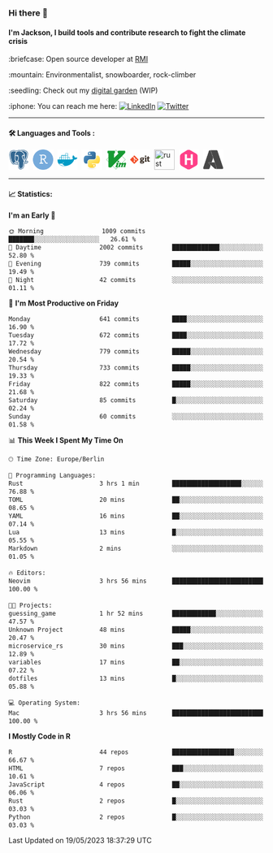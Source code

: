 ### Hi there :wave:
#### I'm Jackson, I build tools and contribute research to fight the climate crisis
<p> :briefcase: Open source developer at <a href="https://rmi.org/" alt="RMI">RMI</a></p>
<p> :mountain: Environmentalist, snowboarder, rock-climber</p>
<p> :seedling: Check out my <a href="https://jdhoffa.github.io/" alt="digital garden">digital garden</a> (WIP) </p>

<p>
:iphone: You can reach me here:
<a href="https://www.linkedin.com/in/jackson-hoffart/"><img src="https://img.shields.io/badge/LinkedIn-0A66C2?logo=linkedin&logoColor=fff&style=flat-square" alt="LinkedIn"/></a>
<a href="https://twitter.com/jdhoffart"><img src="https://img.shields.io/badge/Twitter-1D9BF0?logo=twitter&logoColor=fff&style=flat-square" alt="Twitter"/></a>
</p>

---

#### :hammer_and_wrench: Languages and Tools :
<div>
 <a href="https://www.postgresql.org/"><img src="https://github.com/devicons/devicon/blob/master/icons/postgresql/postgresql-plain.svg" title="postgresql" **alt="postgresql" width="40" height="40"/></a>&nbsp;
 <a href="https://posit.co/downloads/"><img src="https://github.com/devicons/devicon/blob/master/icons/rstudio/rstudio-plain.svg" title="rstudio" **alt="RStudio" width="40" height="40"/></a>&nbsp;
 <a href="https://www.docker.com/"><img src="https://github.com/devicons/devicon/blob/master/icons/docker/docker-plain.svg" title="docker" **alt="docker" width="40" height="40"/></a>&nbsp;
 <a href="https://www.python.org/"><img src="https://github.com/devicons/devicon/blob/master/icons/python/python-original.svg" title="python" **alt="python" width="40" height="40"/></a>&nbsp; 
 <a href="https://www.vim.org/"><img src="https://github.com/devicons/devicon/blob/master/icons/vim/vim-plain.svg" title="vim" **alt="vim" width="40" height="40"/></a>&nbsp;
 <a href="https://git-scm.com/"><img src="https://github.com/devicons/devicon/blob/master/icons/git/git-original-wordmark.svg" title="git" **alt="git" width="40" height="40"/></a>&nbsp;
 <a href="https://www.rust-lang.org/"><img src="https://rustacean.net/assets/rustacean-flat-noshadow.svg" title="rust" **alt="rust" width="40" height="40"/></a>&nbsp;
 <a href="https://gohugo.io/"><img src="https://github.com/devicons/devicon/blob/master/icons/hugo/hugo-plain.svg" title="hugo" **alt="hugo" width="40" height="40"/></a>&nbsp;
 <a href="https://azure.microsoft.com/"><img src="https://github.com/devicons/devicon/blob/master/icons/azure/azure-plain.svg" title="azure" **alt="azure" width="40" height="40"/></a>
</div>

---
  
  

#### :chart_with_upwards_trend: Statistics:

 
<!--START_SECTION:waka-->
**I'm an Early 🐤** 

```text
🌞 Morning                1009 commits        ███████░░░░░░░░░░░░░░░░░░   26.61 % 
🌆 Daytime                2002 commits        █████████████░░░░░░░░░░░░   52.80 % 
🌃 Evening                739 commits         █████░░░░░░░░░░░░░░░░░░░░   19.49 % 
🌙 Night                  42 commits          ░░░░░░░░░░░░░░░░░░░░░░░░░   01.11 % 
```
📅 **I'm Most Productive on Friday** 

```text
Monday                   641 commits         ████░░░░░░░░░░░░░░░░░░░░░   16.90 % 
Tuesday                  672 commits         ████░░░░░░░░░░░░░░░░░░░░░   17.72 % 
Wednesday                779 commits         █████░░░░░░░░░░░░░░░░░░░░   20.54 % 
Thursday                 733 commits         █████░░░░░░░░░░░░░░░░░░░░   19.33 % 
Friday                   822 commits         █████░░░░░░░░░░░░░░░░░░░░   21.68 % 
Saturday                 85 commits          █░░░░░░░░░░░░░░░░░░░░░░░░   02.24 % 
Sunday                   60 commits          ░░░░░░░░░░░░░░░░░░░░░░░░░   01.58 % 
```


📊 **This Week I Spent My Time On** 

```text
🕑︎ Time Zone: Europe/Berlin

💬 Programming Languages: 
Rust                     3 hrs 1 min         ███████████████████░░░░░░   76.88 % 
TOML                     20 mins             ██░░░░░░░░░░░░░░░░░░░░░░░   08.65 % 
YAML                     16 mins             ██░░░░░░░░░░░░░░░░░░░░░░░   07.14 % 
Lua                      13 mins             █░░░░░░░░░░░░░░░░░░░░░░░░   05.55 % 
Markdown                 2 mins              ░░░░░░░░░░░░░░░░░░░░░░░░░   01.05 % 

🔥 Editors: 
Neovim                   3 hrs 56 mins       █████████████████████████   100.00 % 

🐱‍💻 Projects: 
guessing_game            1 hr 52 mins        ████████████░░░░░░░░░░░░░   47.57 % 
Unknown Project          48 mins             █████░░░░░░░░░░░░░░░░░░░░   20.47 % 
microservice_rs          30 mins             ███░░░░░░░░░░░░░░░░░░░░░░   12.89 % 
variables                17 mins             ██░░░░░░░░░░░░░░░░░░░░░░░   07.22 % 
dotfiles                 13 mins             █░░░░░░░░░░░░░░░░░░░░░░░░   05.88 % 

💻 Operating System: 
Mac                      3 hrs 56 mins       █████████████████████████   100.00 % 
```

**I Mostly Code in R** 

```text
R                        44 repos            █████████████████░░░░░░░░   66.67 % 
HTML                     7 repos             ███░░░░░░░░░░░░░░░░░░░░░░   10.61 % 
JavaScript               4 repos             ██░░░░░░░░░░░░░░░░░░░░░░░   06.06 % 
Rust                     2 repos             █░░░░░░░░░░░░░░░░░░░░░░░░   03.03 % 
Python                   2 repos             █░░░░░░░░░░░░░░░░░░░░░░░░   03.03 % 
```




 Last Updated on 19/05/2023 18:37:29 UTC
<!--END_SECTION:waka-->
